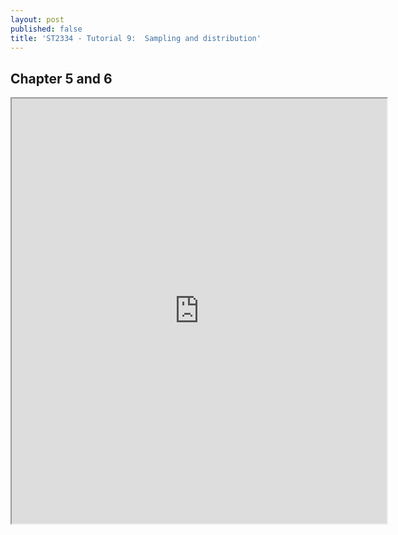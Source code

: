 ```yaml
---
layout: post
published: false
title: 'ST2334 - Tutorial 9:  Sampling and distribution'
---
```

## Chapter 5 and 6

<iframe src="https://drive.google.com/file/d/1FroCYK6637H_Bpd90AA021n3lvb5AM5_/preview" width="600" height="680"></iframe>
